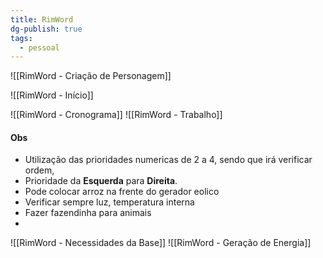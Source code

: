 ```yaml
---
title: RimWord
dg-publish: true
tags:
  - pessoal
---
```

![[RimWord - Criação de Personagem]]

![[RimWord - Início]]

![[RimWord - Cronograma]]
![[RimWord - Trabalho]]

#### Obs
- Utilização das prioridades numericas de 2 a 4, sendo que irá verificar ordem,
- Prioridade da **Esquerda** para **Direita**.
- Pode colocar arroz na frente do gerador eolico
- Verificar sempre luz, temperatura interna
- Fazer fazendinha para animais
- 
![[RimWord - Necessidades da Base]]
![[RimWord - Geração de Energia]]